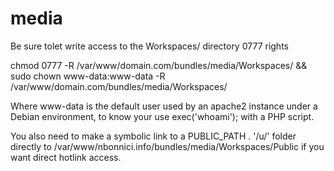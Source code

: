 media
=====

Be sure tolet write access to the Workspaces/ directory 0777 rights

chmod 0777 -R /var/www/domain.com/bundles/media/Workspaces/ && sudo chown www-data:www-data -R /var/www/domain.com/bundles/media/Workspaces/

Where www-data is the default user used by an apache2 instance under a Debian environment, to know your use exec('whoami'); with a PHP script.

You also need to make a symbolic link to a PUBLIC_PATH . '/u/' folder directly to /var/www/nbonnici.info/bundles/media/Workspaces/Public if you want direct hotlink access.
